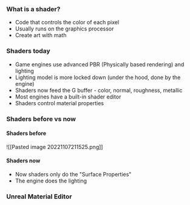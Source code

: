 ### What is a shader?
- Code that controls the color of each pixel 
- Usually runs on the graphics processor
- Create art with math

### Shaders today
- Game engines use advanced PBR (Physically based rendering) and lighting
- Lighting model is more locked down (under the hood, done by the engine)
- Shaders now feed the G buffer - color, normal, roughness, metallic
- Most engines have a built-in shader editor
- Shaders control material properties

### Shaders before vs now

#### Shaders before
![[Pasted image 20221107211525.png]]

#### Shaders now
- Now shaders only do the "Surface Properties"
- The engine does the lighting

### Unreal Material Editor
















